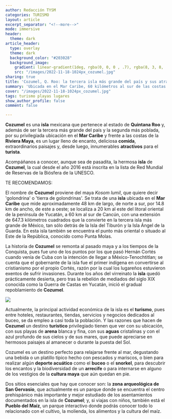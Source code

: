 ```yaml
---
author: Redacción TYSM
categories: TURISMO
layout: article
excerpt_separator: "<!--more-->"
mode: immersive
header:
  theme: dark
article_header:
  type: overlay
  theme: dark
  background_color: "#203028"
  background_image:
    gradient: linear-gradient(1deg, rgba(0, 0, 0 , .7), rgba(8, 3, 8, .9))
    src: "/images/2022-11-18-1024px_cozumel.jpg"
sharing: true
title: 'Cozumel, Q. Roo: la tercera isla más grande del país y sus atractivos turísticos'
summary: 'Ubicada en el Mar Caribe, 60 kilómetros al sur de las costas de Cancún, '
cover: "/images/2022-11-18-1024px_cozumel.jpg"
tags: turismo playas lugares
show_author_profile: false
comment: false

---
```

**Cozumel** es una **isla** mexicana que pertenece al estado de **Quintana Roo** y, además de ser la tercera más grande del país y la segunda más poblada, por su privilegiada ubicación en el **Mar Caribe** y frente a las costas de la **Riviera Maya**, es un lugar lleno de encanto, deliciosa **comida**, extraordinarios paisajes y, desde luego, innumerables **atractivos** para el **turista**.

Acompáñanos a conocer, aunque sea de pasadita, la hermosa **isla** de **Cozumel**, la cual desde el año 2016 está inscrita en la lista de Red Mundial de Reservas de la Biósfera de la UNESCO.

TE RECOMENDAMOS:

El nombre de **Cozumel** proviene del maya _Kosom lumil_, que quiere decir 'golondrina' o 'tierra de golondrinas'. Se trata de una **isla** ubicada en el **Mar Caribe** que mide aproximadamente 48 km de largo, de norte a sur, por 14.8 km de ancho, de este a oeste; se localiza a 20 km al este del litoral oriental de la península de Yucatán, a 60 km al sur de Cancún, con una extensión de 647.3 kilómetros cuadrados que la convierte en la tercera isla más grande de México, tan sólo detrás de la Isla del Tiburón y la Isla Ángel de la Guarda. En esta isla también se encuentra el punto más oriental o situado al Este de la República, conocido como Punta Molas.

La historia de **Cozumel** se remonta al pasado maya y a  los tiempos de la Conquista, pues fue uno de los puntos por los que pasó Hernán Cortés cuando venía de Cuba con la intención de llegar a México-Tenochtitlan; se cuenta que el gobernante de la isla fue el primer indígena en convertirse al cristianismo por el propio Cortés, razón por la cual los lugareños estuvieron exentos de sufrir invasiones. Durante los años del virreinato la **isla** quedó prácticamente desierta, pero tras la rebelión de mediados del siglo XIX conocida como la Guerra de Castas en Yucatán, inició el gradual repoblamiento de **Cozumel**.

![](https://upload.wikimedia.org/wikipedia/commons/3/32/Cozumel_Punta_Morena_Beach.JPG)

Actualmente, la principal actividad económica de la isla es el **turismo**, pues entre hoteles, restaurantes, tiendas, servicios y negocios dedicados al buceo, se da empleo a casi toda la población. Y las razones que hacen de **Cozumel** un destino **turístico** privilegiado tienen que ver con su ubicación, con sus playas de **arena** blanca y fina, con sus **aguas** cristalinas y con el azul profundo de sus cielos y de sus mares, que puede apreciarse en hermosos paisajes al amanecer o durante la puesta del Sol.

Cozumel es un destino perfecto para relajarse frente al mar, degustando una bebida o un platillo típico hecho con pescados y mariscos, o bien para realizar algún **deporte acuático** como el **buceo** o el **snorkel**, para descubrir los encantos y la biodiversidad de un **arrecife** o para internarse en alguno de los vestigios de la **cultura maya** que aún quedan en pie.

Dos sitios esenciales que hay que conocer son: la **zona arqueológica de San Gervasio**, que actualmente es un parque donde se encuentra el centro prehispánico más importante y mejor estudiado de los asentamientos documentados en la isla de **Cozumel**; y, si viajas con niños, también está el **Pueblo del Maíz**, un parque interactivo donde podrás conocer todo lo relacionado con el cultivo, la molienda, los alimentos y la cultura  del maíz. 